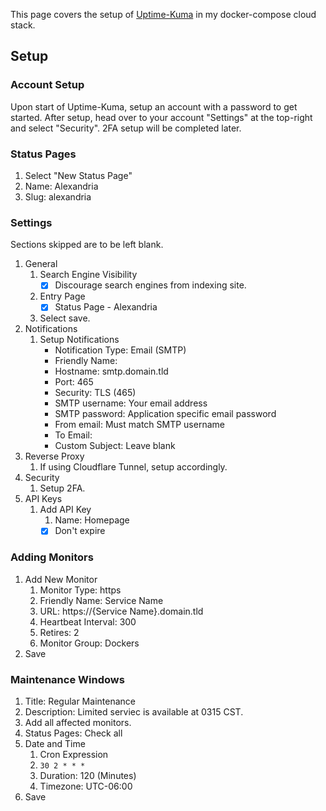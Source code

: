 This page covers the setup of [Uptime-Kuma](https://uptime.kuma.pet/) in my docker-compose cloud stack.

## Setup

### Account Setup

Upon start of Uptime-Kuma, setup an account with a password to get started. After setup, head over to your account "Settings" at the top-right and select "Security". 2FA setup will be completed later.

### Status Pages

1. Select "New Status Page"
2. Name: Alexandria
3. Slug: alexandria

### Settings

Sections skipped are to be left blank.

1. General
   1. Search Engine Visibility
      - [X] Discourage search engines from indexing site.
   2. Entry Page
      - [X] Status Page - Alexandria
   3. Select save.
2. Notifications
   1. Setup Notifications
      - Notification Type: Email (SMTP)
      - Friendly Name: <Fillout appropriately>
      - Hostname: smtp.domain.tld
      - Port: 465
      - Security: TLS (465)
      - SMTP username: Your email address
      - SMTP password: Application specific email password
      - From email: Must match SMTP username
      - To Email: <Email to be sent to>
      - Custom Subject: Leave blank
3. Reverse Proxy
   1. If using Cloudflare Tunnel, setup accordingly.
4. Security
   1. Setup 2FA.
5. API Keys
   1. Add API Key
      1. Name: Homepage
      - [X] Don't expire

### Adding Monitors

1. Add New Monitor
   1. Monitor Type: https
   2. Friendly Name: Service Name
   3. URL: https://{Service Name}.domain.tld
   4. Heartbeat Interval: 300
   5. Retires: 2
   6. Monitor Group: Dockers
2. Save

### Maintenance Windows

1. Title: Regular Maintenance
2. Description: Limited serviec is available at 0315 CST.
3. Add all affected monitors.
4. Status Pages: Check all
5. Date and Time
   1. Cron Expression
   2. `30 2 * * *`
   3. Duration: 120 (Minutes)
   4. Timezone: UTC-06:00
6. Save
